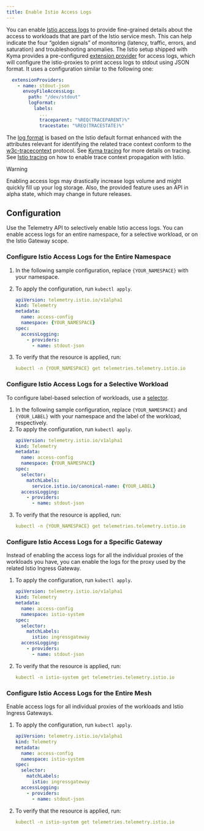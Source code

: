 ```yaml
---
title: Enable Istio Access Logs
---
```


You can enable [Istio access logs](https://istio.io/latest/docs/tasks/observability/logs/access-log/) to provide fine-grained details about the access to workloads that are part of the Istio service mesh. This can help indicate the four “golden signals” of monitoring (latency, traffic, errors, and saturation) and troubleshooting anomalies.
The Istio setup shipped with Kyma provides a pre-configured [extension provider](https://istio.io/latest/docs/tasks/observability/telemetry) for access logs, which will configure the istio-proxies to print access logs to stdout using JSON format. It uses a configuration similar to the following one:

```yaml
  extensionProviders:
    - name: stdout-json
      envoyFileAccessLog:
        path: "/dev/stdout"
        logFormat:
          labels:
            ...
            traceparent: "%REQ(TRACEPARENT)%"
            tracestate: "%REQ(TRACESTATE)%"
```

The [log format](https://github.com/kyma-project/istio/blob/main/internal/istiooperator/istio-operator.yaml#L160) is based on the Istio default format enhanced with the attributes relevant for identifying the related trace context conform to the [w3c-tracecontext](https://www.w3.org/TR/trace-context/) protocol. See [Kyma tracing](https://kyma-project.io/#/telemetry-manager/user/03-traces) for more details on tracing. See [Istio tracing](https://kyma-project.io/#/telemetry-manager/user/03-traces?id=istio) on how to enable trace context propagation with Istio.

> [!WARNING]
>  Enabling access logs may drastically increase logs volume and might quickly fill up your log storage. Also, the provided feature uses an API in alpha state, which may change in future releases.

## Configuration

Use the Telemetry API to selectively enable Istio access logs. You can enable access logs for an entire namespace, for a selective workload, or on the Istio Gateway scope.

### Configure Istio Access Logs for the Entire Namespace

1. In the following sample configuration, replace `{YOUR_NAMESPACE}` with your namespace.
1. To apply the configuration, run `kubectl apply`.

    ```yaml
    apiVersion: telemetry.istio.io/v1alpha1
    kind: Telemetry
    metadata:
      name: access-config
      namespace: {YOUR_NAMESPACE}
    spec:
      accessLogging:
        - providers:
          - name: stdout-json
    ```
1. To verify that the resource is applied, run:
    ```yaml
    kubectl -n {YOUR_NAMESPACE} get telemetries.telemetry.istio.io
    ```

### Configure Istio Access Logs for a Selective Workload

To configure label-based selection of workloads, use a [selector](https://istio.io/latest/docs/reference/config/type/workload-selector/#WorkloadSelector).
1. In the following sample configuration, replace `{YOUR_NAMESPACE}` and `{YOUR_LABEL}` with your namespace and the label of the workload, respectively.
1. To apply the configuration, run `kubectl apply`.
    ```yaml
    apiVersion: telemetry.istio.io/v1alpha1
    kind: Telemetry
    metadata:
      name: access-config
      namespace: {YOUR_NAMESPACE}
    spec:
      selector:
        matchLabels:
          service.istio.io/canonical-name: {YOUR_LABEL}
      accessLogging:
        - providers:
          - name: stdout-json
    ```
1. To verify that the resource is applied, run:
    ```yaml
    kubectl -n {YOUR_NAMESPACE} get telemetries.telemetry.istio.io
    ```

### Configure Istio Access Logs for a Specific Gateway

Instead of enabling the access logs for all the individual proxies of the workloads you have, you can enable the logs for the proxy used by the related Istio Ingress Gateway.

1. To apply the configuration, run `kubectl apply`.
    ```yaml
    apiVersion: telemetry.istio.io/v1alpha1
    kind: Telemetry
    metadata:
      name: access-config
      namespace: istio-system
    spec:
      selector:
        matchLabels:
          istio: ingressgateway
      accessLogging:
        - providers:
          - name: stdout-json
    ```
1. To verify that the resource is applied, run:
    ```yaml
    kubectl -n istio-system get telemetries.telemetry.istio.io
    ```

### Configure Istio Access Logs for the Entire Mesh

Enable access logs for all individual proxies of the workloads and Istio Ingress Gateways.
1. To apply the configuration, run `kubectl apply`.
    ```yaml
    apiVersion: telemetry.istio.io/v1alpha1
    kind: Telemetry
    metadata:
      name: access-config
      namespace: istio-system
    spec:
      selector:
        matchLabels:
          istio: ingressgateway
      accessLogging:
        - providers:
          - name: stdout-json
    ```
1. To verify that the resource is applied, run:
    ```yaml
    kubectl -n istio-system get telemetries.telemetry.istio.io
    ```